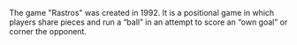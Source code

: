 The game "Rastros" was created in 1992. It is a positional game in which players share pieces and run a “ball” in an attempt to score an “own goal” or corner the opponent.